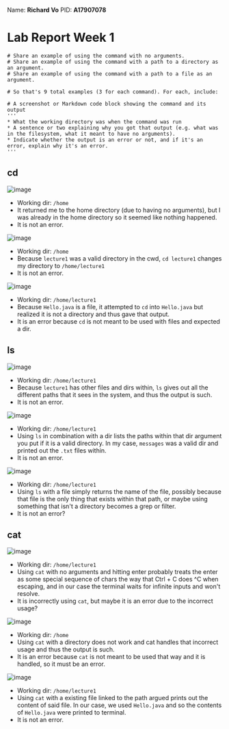 Name: **Richard Vo** 
PID: **A17907078**

# Lab Report Week 1

```
# Share an example of using the command with no arguments.
# Share an example of using the command with a path to a directory as an argument.
# Share an example of using the command with a path to a file as an argument.

# So that's 9 total examples (3 for each command). For each, include:

# A screenshot or Markdown code block showing the command and its output
'''
* What the working directory was when the command was run
* A sentence or two explaining why you got that output (e.g. what was in the filesystem, what it meant to have no arguments).
* Indicate whether the output is an error or not, and if it's an error, explain why it's an error.
'''
```

## cd
![image](https://github.com/MerlinHelp/cse15l-lab-reports/assets/139648011/b0450a64-40c7-4210-bd28-e72ef22818bf)
* Working dir: `/home`
* It returned me to the home directory (due to having no arguments), but I was already in the home directory so it seemed like nothing happened.
* It is not an error.

![image](https://github.com/MerlinHelp/cse15l-lab-reports/assets/139648011/39abfc5b-1032-4f93-b09e-ec9fbab660a4)
* Working dir: `/home`
* Because `lecture1` was a valid directory in the cwd, `cd lecture1` changes my directory to `/home/lecture1`
* It is not an error.

![image](https://github.com/MerlinHelp/cse15l-lab-reports/assets/139648011/bf9a24ea-6b69-47f9-8909-3a3b512da9d0)
* Working dir: `/home/lecture1`
* Because `Hello.java` is a file, it attempted to `cd` into `Hello.java` but realized it is not a directory and thus gave that output.
* It is an error because `cd` is not meant to be used with files and expected a dir.

## ls
![image](https://github.com/MerlinHelp/cse15l-lab-reports/assets/139648011/eb488e0d-2a0c-457d-a959-77bed10468db)
* Working dir: `/home/lecture1`
* Because `lecture1` has other files and dirs within, `ls` gives out all the different paths that it sees in the system, and thus the output is such.
* It is not an error.

![image](https://github.com/MerlinHelp/cse15l-lab-reports/assets/139648011/65b92045-2e62-4797-9fa3-af31e146bccf)
* Working dir: `/home/lecture1`
* Using `ls` in combination with a dir lists the paths within that dir argument you put if it is a valid directory. In my case, `messages` was a valid dir and printed out the `.txt` files within.
* It is not an error.

![image](https://github.com/MerlinHelp/cse15l-lab-reports/assets/139648011/d41fe644-07c2-4cb8-af21-f72743ce849e)
* Working dir: `/home/lecture1`
* Using `ls` with a file simply returns the name of the file, possibly because that file is the only thing that exists within that path, or maybe using something that isn't a directory becomes a grep or filter.
* It is not an error?

## cat
![image](https://github.com/MerlinHelp/cse15l-lab-reports/assets/139648011/af91a3cf-41de-4750-bd4b-b3cf220aa008)
* Working dir: `/home/lecture1`
* Using `cat` with no arguments and hitting enter probably treats the enter as some special sequence of chars the way that Ctrl + C does ^C when escaping, and in our case the terminal waits for infinite inputs and won't resolve.
* It is incorrectly using `cat`, but maybe it is an error due to the incorrect usage?

![image](https://github.com/MerlinHelp/cse15l-lab-reports/assets/139648011/7b29bfd8-005d-4913-bcb4-f4aa0935017d)
* Working dir: `/home`
* Using `cat` with a directory does not work and cat handles that incorrect usage and thus the output is such.
* It is an error because `cat` is not meant to be used that way and it is handled, so it must be an error.

![image](https://github.com/MerlinHelp/cse15l-lab-reports/assets/139648011/a92f9903-4034-4e3d-ad59-1035fb59ec71)
* Working dir: `/home/lecture1`
* Using `cat` with a existing file linked to the path argued prints out the content of said file. In our case, we used `Hello.java` and so the contents of `Hello.java` were printed to terminal.
* It is not an error.
 
